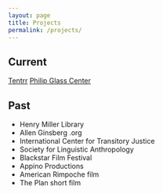 ```yaml
---
layout: page
title: Projects
permalink: /projects/
---
```


## Current
[Tentrr](https://www.tentrr.com)
[Philip Glass Center](http://www.philipglasscenter.org)

## Past
* Henry Miller Library
* Allen Ginsberg .org
* International Center for Transitory Justice
* Society for Linguistic Anthropology
* Blackstar Film Festival
* Appino Productions
* American Rimpoche film
* The Plan short film